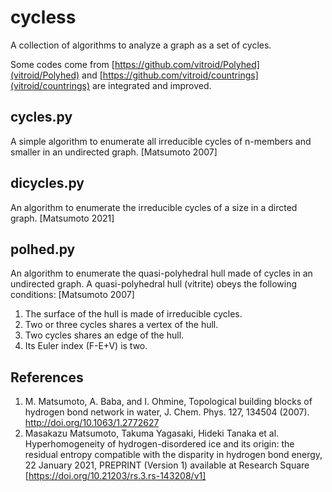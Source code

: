 # cycless

A collection of algorithms to analyze a graph as a set of cycles.

Some codes come from [https://github.com/vitroid/Polyhed](vitroid/Polyhed) and [https://github.com/vitroid/countrings](vitroid/countrings) are integrated and improved.

## cycles.py

A simple algorithm to enumerate all irreducible cycles of n-members and smaller in an undirected graph. [Matsumoto 2007]

## dicycles.py

An algorithm to enumerate the irreducible cycles of a size in a dircted graph. [Matsumoto 2021]

## polhed.py

An algorithm to enumerate the quasi-polyhedral hull made of cycles in an undirected graph. A quasi-polyhedral hull (vitrite) obeys the following conditions: [Matsumoto 2007]

1. The surface of the hull is made of irreducible cycles.
2. Two or three cycles shares a vertex of the hull.
3. Two cycles shares an edge of the hull.
4. Its Euler index (F-E+V) is two.

## References

1. M. Matsumoto, A. Baba, and I. Ohmine, Topological building blocks of hydrogen bond network in water, J. Chem. Phys. 127, 134504 (2007). http://doi.org/10.1063/1.2772627
2. Masakazu Matsumoto, Takuma Yagasaki, Hideki Tanaka et al. Hyperhomogeneity of hydrogen-disordered ice and its origin: the residual entropy compatible with the disparity in hydrogen bond energy, 22 January 2021, PREPRINT (Version 1) available at Research Square [https://doi.org/10.21203/rs.3.rs-143208/v1]
